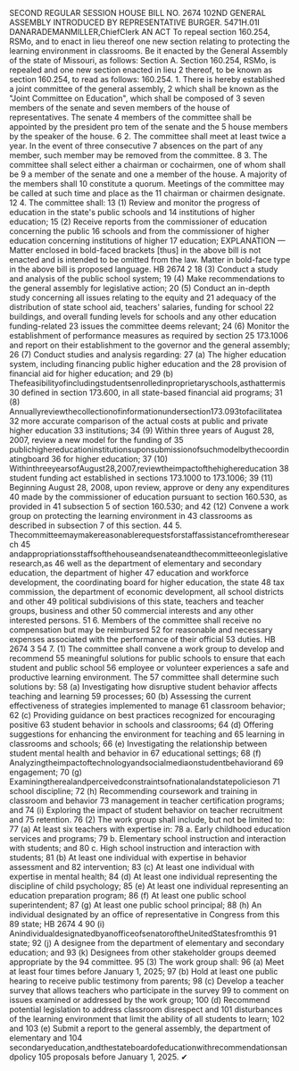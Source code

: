 SECOND REGULAR SESSION
HOUSE BILL NO. 2674
102ND GENERAL ASSEMBLY
INTRODUCED BY REPRESENTATIVE BURGER.
5471H.01I DANARADEMANMILLER,ChiefClerk
AN ACT
To repeal section 160.254, RSMo, and to enact in lieu thereof one new section relating to
protecting the learning environment in classrooms.
Be it enacted by the General Assembly of the state of Missouri, as follows:
Section A. Section 160.254, RSMo, is repealed and one new section enacted in lieu
2 thereof, to be known as section 160.254, to read as follows:
160.254. 1. There is hereby established a joint committee of the general assembly,
2 which shall be known as the "Joint Committee on Education", which shall be composed of
3 seven members of the senate and seven members of the house of representatives. The senate
4 members of the committee shall be appointed by the president pro tem of the senate and the
5 house members by the speaker of the house.
6 2. The committee shall meet at least twice a year. In the event of three consecutive
7 absences on the part of any member, such member may be removed from the committee.
8 3. The committee shall select either a chairman or cochairmen, one of whom shall be
9 a member of the senate and one a member of the house. A majority of the members shall
10 constitute a quorum. Meetings of the committee may be called at such time and place as the
11 chairman or chairmen designate.
12 4. The committee shall:
13 (1) Review and monitor the progress of education in the state's public schools and
14 institutions of higher education;
15 (2) Receive reports from the commissioner of education concerning the public
16 schools and from the commissioner of higher education concerning institutions of higher
17 education;
EXPLANATION — Matter enclosed in bold-faced brackets [thus] in the above bill is not enacted and is
intended to be omitted from the law. Matter in bold-face type in the above bill is proposed language.
HB 2674 2
18 (3) Conduct a study and analysis of the public school system;
19 (4) Make recommendations to the general assembly for legislative action;
20 (5) Conduct an in-depth study concerning all issues relating to the equity and
21 adequacy of the distribution of state school aid, teachers' salaries, funding for school
22 buildings, and overall funding levels for schools and any other education funding-related
23 issues the committee deems relevant;
24 (6) Monitor the establishment of performance measures as required by section
25 173.1006 and report on their establishment to the governor and the general assembly;
26 (7) Conduct studies and analysis regarding:
27 (a) The higher education system, including financing public higher education and the
28 provision of financial aid for higher education; and
29 (b) Thefeasibilityofincludingstudentsenrolledinproprietaryschools,asthattermis
30 defined in section 173.600, in all state-based financial aid programs;
31 (8) Annuallyreviewthecollectionofinformationundersection173.093tofacilitatea
32 more accurate comparison of the actual costs at public and private higher education
33 institutions;
34 (9) Within three years of August 28, 2007, review a new model for the funding of
35 publichighereducationinstitutionsuponsubmissionofsuchmodelbythecoordinatingboard
36 for higher education;
37 (10) WithinthreeyearsofAugust28,2007,reviewtheimpactofthehighereducation
38 student funding act established in sections 173.1000 to 173.1006;
39 (11) Beginning August 28, 2008, upon review, approve or deny any expenditures
40 made by the commissioner of education pursuant to section 160.530, as provided in
41 subsection 5 of section 160.530; and
42 (12) Convene a work group on protecting the learning environment in
43 classrooms as described in subsection 7 of this section.
44 5. Thecommitteemaymakereasonablerequestsforstaffassistancefromtheresearch
45 andappropriationsstaffsofthehouseandsenateandthecommitteeonlegislativeresearch,as
46 well as the department of elementary and secondary education, the department of higher
47 education and workforce development, the coordinating board for higher education, the state
48 tax commission, the department of economic development, all school districts and other
49 political subdivisions of this state, teachers and teacher groups, business and other
50 commercial interests and any other interested persons.
51 6. Members of the committee shall receive no compensation but may be reimbursed
52 for reasonable and necessary expenses associated with the performance of their official
53 duties.
HB 2674 3
54 7. (1) The committee shall convene a work group to develop and recommend
55 meaningful solutions for public schools to ensure that each student and public school
56 employee or volunteer experiences a safe and productive learning environment. The
57 committee shall determine such solutions by:
58 (a) Investigating how disruptive student behavior affects teaching and learning
59 processes;
60 (b) Assessing the current effectiveness of strategies implemented to manage
61 classroom behavior;
62 (c) Providing guidance on best practices recognized for encouraging positive
63 student behavior in schools and classrooms;
64 (d) Offering suggestions for enhancing the environment for teaching and
65 learning in classrooms and schools;
66 (e) Investigating the relationship between student mental health and behavior in
67 educational settings;
68 (f) Analyzingtheimpactoftechnologyandsocialmediaonstudentbehaviorand
69 engagement;
70 (g) Examiningtherealandperceivedconstraintsofnationalandstatepolicieson
71 school discipline;
72 (h) Recommending coursework and training in classroom and behavior
73 management in teacher certification programs; and
74 (i) Exploring the impact of student behavior on teacher recruitment and
75 retention.
76 (2) The work group shall include, but not be limited to:
77 (a) At least six teachers with expertise in:
78 a. Early childhood education services and programs;
79 b. Elementary school instruction and interaction with students; and
80 c. High school instruction and interaction with students;
81 (b) At least one individual with expertise in behavior assessment and
82 intervention;
83 (c) At least one individual with expertise in mental health;
84 (d) At least one individual representing the discipline of child psychology;
85 (e) At least one individual representing an education preparation program;
86 (f) At least one public school superintendent;
87 (g) At least one public school principal;
88 (h) An individual designated by an office of representative in Congress from this
89 state;
HB 2674 4
90 (i) AnindividualdesignatedbyanofficeofsenatoroftheUnitedStatesfromthis
91 state;
92 (j) A designee from the department of elementary and secondary education; and
93 (k) Designees from other stakeholder groups deemed appropriate by the
94 committee.
95 (3) The work group shall:
96 (a) Meet at least four times before January 1, 2025;
97 (b) Hold at least one public hearing to receive public testimony from parents;
98 (c) Develop a teacher survey that allows teachers who participate in the survey
99 to comment on issues examined or addressed by the work group;
100 (d) Recommend potential legislation to address classroom disrespect and
101 disturbances of the learning environment that limit the ability of all students to learn;
102 and
103 (e) Submit a report to the general assembly, the department of elementary and
104 secondaryeducation,andthestateboardofeducationwithrecommendationsandpolicy
105 proposals before January 1, 2025.
✔